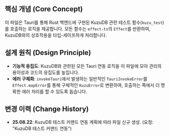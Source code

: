 ## 핵심 개념 (Core Concept)
이 파일은 Tauri를 통해 Rust 백엔드에 구현된 KuzuDB 관련 테스트 함수(`kuzu_test`)를 호출하는 로직을 제공합니다. 모든 함수는 `effect-ts`의 `Effect`를 반환하여, KuzuDB와의 상호작용을 타입-세이프하게 처리합니다.

## 설계 원칙 (Design Principle)
- **기능적 응집도**: KuzuDB와 관련된 모든 Tauri 연동 로직을 이 파일에 모아 관리의 용이성과 코드의 응집도를 높입니다.
- **에러 구체화**: `invokeTauri`에서 발생하는 일반적인 `TauriInvokeError`를 `Effect.mapError`를 통해 구체적인 `KuzuError`로 변환하여, 호출하는 쪽에서 더 명확한 에러 처리를 할 수 있도록 돕습니다.

## 변경 이력 (Change History)
- **25.08.22**: KuzuDB 테스트 커맨드 연동 계획에 따라 파일 신규 생성. (요청: "KuzuDB 테스트 커맨드 연동")
